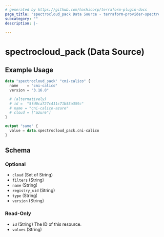 ```yaml
---
# generated by https://github.com/hashicorp/terraform-plugin-docs
page_title: "spectrocloud_pack Data Source - terraform-provider-spectrocloud"
subcategory: ""
description: |-
  
---
```


# spectrocloud_pack (Data Source)



## Example Usage

```terraform
data "spectrocloud_pack" "cni-calico" {
  name    = "cni-calico"
  version = "3.16.0"

  # (alternatively)
  # id =  "5fd0ca727c411c71b55a359c"
  # name = "cni-calico-azure"
  # cloud = ["azure"]
}

output "same" {
  value = data.spectrocloud_pack.cni-calico
}
```

<!-- schema generated by tfplugindocs -->
## Schema

### Optional

- `cloud` (Set of String)
- `filters` (String)
- `name` (String)
- `registry_uid` (String)
- `type` (String)
- `version` (String)

### Read-Only

- `id` (String) The ID of this resource.
- `values` (String)


